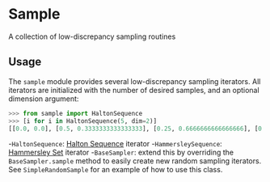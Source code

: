 # Sample

A collection of low-discrepancy sampling routines


## Usage

The ```sample``` module provides several low-discrepancy sampling iterators. All iterators are initialized with the number of desired samples, and an optional dimension argument:

```python
>>> from sample import HaltonSequence
>>> [i for i in HaltonSequence(5, dim=2)]
[[0.0, 0.0], [0.5, 0.3333333333333333], [0.25, 0.6666666666666666], [0.75, 0.1111111111111111], [0.125, 0.4444444444444444]]
```

-```HaltonSequence```: [Halton Sequence](https://en.wikipedia.org/wiki/Halton_sequence) iterator
-```HammersleySequence```: [Hammersley Set](https://en.wikipedia.org/wiki/Low-discrepancy_sequence#Hammersley_set) iterator
-```BaseSampler```: extend this by overriding the ```BaseSampler.sample``` method to easily create new random sampling iterators. See ```SimpleRandomSample``` for an example of how to use this class.
